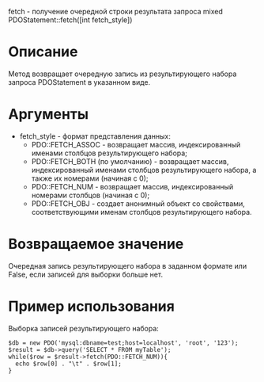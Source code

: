 fetch - получение очередной строки результата запроса
    mixed PDOStatement::fetch([int fetch_style])

Описание
========

Метод возвращает очередную запись из результирующего набора запроса PDOStatement в указанном виде.

Аргументы
=========

* fetch_style - формат представления данных:
    * PDO::FETCH_ASSOC - возвращает массив, индексированный именами столбцов результирующего набора;
    * PDO::FETCH_BOTH (по умолчанию) - возвращает массив, индексированный именами столбцов результирующего набора, а также их номерами (начиная с 0);
    * PDO::FETCH_NUM - возвращает массив, индексированный номерами столбцов (начиная с 0);
    * PDO::FETCH_OBJ - создает анонимный объект со свойствами, соответствующими именам столбцов результирующего набора.

Возвращаемое значение
=====================

Очередная запись результирующего набора в заданном формате или False, если записей для выборки больше нет.

Пример использования
====================

Выборка записей результирующего набора:

    $db = new PDO('mysql:dbname=test;host=localhost', 'root', '123');
    $result = $db->query('SELECT * FROM myTable');
    while($row = $result->fetch(PDO::FETCH_NUM)){
      echo $row[0] . "\t" . $row[1];
    }
